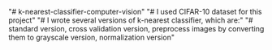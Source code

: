 "# k-nearest-classifier-computer-vision" 
"# I used CIFAR-10 dataset for this project" 
"# I wrote several versions of k-nearest classifier, which are:" 
"# standard version, cross validation version, preprocess images by converting them to grayscale version, normalization version" 
